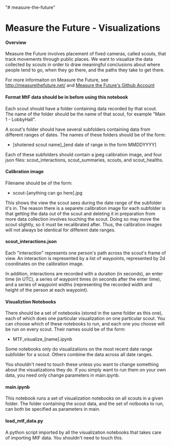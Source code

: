 "# measure-the-future" 

# Measure the Future - Visualizations
#### Overview
Measure the Future involves placement of fixed cameras, called scouts, that track movements through public places.  We want to visualize the data collected by scouts in order to draw meaningful conclusions about where people tend to go, when they go there, and the paths they take to get there.

For more informaiton on Measure the Future, see http://measurethefuture.net/ and [Measure the Future's Github Account](https://github.com/MeasureTheFuture)

#### Format MtF data should be in before using this notebook
Each scout should have a folder containing data recorded by that scout.  The name of the folder should be the name of that scout, for example "Main 1 - LobbyHall".

A scout's folder should have several subfolders containing data from different ranges of dates.  The names of these folders should be of the form:
* \[shotened scout name]\_\[end date of range in the form MMDDYYYY]

Each of these subfolders should contain a jpeg calibration image, and four json files: scout_interactions, scout_summaries, scouts, and scout_healths. 

#### Calibration image
Filename should be of the form:
* scout-\[anything can go here].jpg

This shows the view the scout sees during the date range of the subfolder it's in.  The reason there is a separete calibration image for each subfolder is that getting the data out of the scout and deleting it in preparation from more data collection involves touching the scout.  Doing so may move the scout slightly, so it must be recalibrated after.  Thus, the calibration images will not always be identical for different date ranges.

#### scout_interactions.json
Each "interaction" represents one person's path across the scout's frame of view.  An interaction is represented by a list of waypoints, represented by 2d coordinates on the calibration image.  

In addition, interactions are recorded with a duration (in seconds), an enter time (in UTC), a series of waypoint times (in seconds after the enter time), and a series of waypoint widths (representing the recorded width and height of the person at each waypoint).

#### Visualiztion Notebooks
There should be a set of notebooks (stored in the same folder as this one), each of which does one particular visualization on one particular scout.  You can choose which of these notebooks to run, and each one you choose will be run on every scout.  Their names sould be of the form:
* MTF\_visualize\_\[name].ipynb

Some notebooks only do visualizations on the most recent date range subfolder for a scout.  Others combine the data across all date ranges.

You shouldn't need to touch these unless you want to change something about the visualizations they do.  If you simply want to run them on your own data, you need only change parameters in main.ipynb.

#### main.ipynb
This notebook runs a set of visualization notebooks on all scouts in a given folder.  The folder containing the scout data, and the set of notbooks to run, can both be specified as parameters in main.

#### load_mtf_data.py
A python script imported by all the visualization notebooks that takes care of importing MtF data.  You shouldn't need to touch this.
